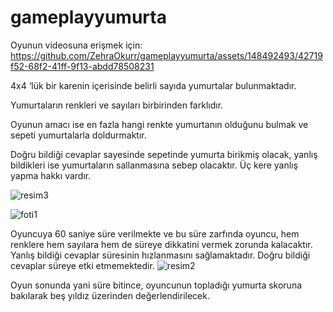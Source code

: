 # gameplayyumurta
Oyunun videosuna erişmek için:
https://github.com/ZehraOkurr/gameplayyumurta/assets/148492493/42719f52-68f2-41ff-9f13-abdd78508231

4x4 ‘lük bir karenin içerisinde belirli sayıda yumurtalar bulunmaktadır. 

Yumurtaların renkleri ve sayıları birbirinden farklıdır.	

Oyunun amacı ise en fazla hangi renkte yumurtanın olduğunu bulmak ve sepeti yumurtalarla doldurmaktır.

Doğru bildiği cevaplar sayesinde sepetinde yumurta birikmiş olacak, yanlış bildikleri ise yumurtaların sallanmasına sebep olacaktır. Üç kere yanlış yapma hakkı vardır.

![resim3](https://github.com/ZehraOkurr/gameplayyumurta/assets/148492493/afd8f28c-f122-4b7c-8ff0-3b8e7950a9d1)

![foti1](https://github.com/ZehraOkurr/gameplayyumurta/assets/148492493/cb3af048-118c-4fcc-b7b5-3302fa362453)

Oyuncuya 60 saniye süre verilmekte ve bu süre zarfında oyuncu, hem renklere hem sayılara hem de süreye dikkatini vermek zorunda kalacaktır. Yanlış bildiği cevaplar süresinin hızlanmasını sağlamaktadır. Doğru bildiği cevaplar süreye etki etmemektedir.
![resim2](https://github.com/ZehraOkurr/gameplayyumurta/assets/148492493/42d8fbf9-9273-4be2-89f8-e701c04d0a41)

Oyun sonunda yani süre bitince, oyuncunun topladığı yumurta skoruna bakılarak beş yıldız üzerinden değerlendirilecek. 

